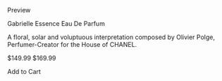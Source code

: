 
  Preview

  Gabrielle Essence Eau De Parfum

  A floral, solar and voluptuous interpretation composed by Olivier Polge, 
  Perfumer-Creator for the House of CHANEL.

  $149.99
  $169.99

  Add to Cart